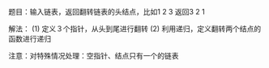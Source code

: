 题目：输入链表，返回翻转链表的头结点，比如1 2 3 返回3 2 1

解法：
    (1) 定义３个指针，从头到尾进行翻转
    (2) 利用递归，定义翻转两个结点的函数进行递归

注意：对特殊情况处理：空指针、结点只有一个的链表
